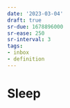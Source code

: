 ```yaml
---
date: '2023-03-04'
draft: true
sr-due: 1678896000
sr-ease: 250
sr-interval: 3
tags:
- inbox
- definition
---
```


# Sleep

<!-- TODO: grab info from https://en.wikipedia.org/wiki/Sleep -->
